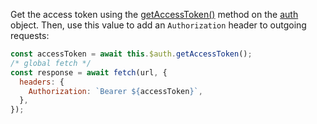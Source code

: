 Get the access token using the [getAccessToken()](https://github.com/okta/okta-vue#authgetaccesstoken) method on the [auth](https://github.com/okta/okta-vue#auth) object. Then, use this value to add an `Authorization` header to outgoing requests:

```javascript
const accessToken = await this.$auth.getAccessToken();
/* global fetch */
const response = await fetch(url, {
  headers: {
    Authorization: `Bearer ${accessToken}`,
  },
});
```
